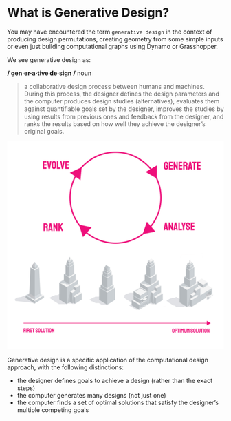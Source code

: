 # What is Generative Design?

You may have encountered the term `generative design` in the context of producing design permutations, creating geometry from some simple inputs or even just building computational graphs using Dynamo or Grasshopper.

We see generative design as:

**/ gen·er·a·tive de·sign /** noun

> a collaborative design process between humans and machines. During this process, the designer defines the design parameters and the computer produces design studies \(alternatives\), evaluates them against quantiﬁable goals set by the designer, improves the studies by using results from previous ones and feedback from the designer, and ranks the results based on how well they achieve the designer’s original goals.

![](../.gitbook/assets/generative-design-diagram.jpg)

Generative design is a specific application of the computational design approach, with the following distinctions:

* the designer defines goals to achieve a design \(rather than the exact steps\)
* the computer generates many designs \(not just one\)
* the computer finds a set of  optimal solutions that satisfy the designer’s multiple competing goals

